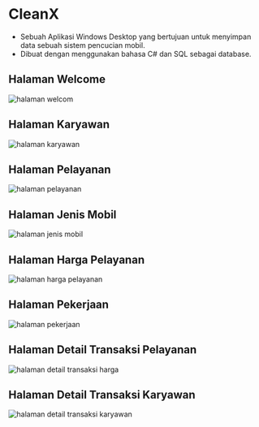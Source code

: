 # CleanX
- Sebuah Aplikasi Windows Desktop yang bertujuan untuk menyimpan data sebuah sistem pencucian mobil.
- Dibuat dengan menggunakan bahasa C# dan SQL sebagai database.
## Halaman Welcome
![halaman welcom](https://user-images.githubusercontent.com/86067355/178540819-89423825-05bd-4440-8a84-6bbf2a749b1e.png)
## Halaman Karyawan
![halaman karyawan](https://user-images.githubusercontent.com/86067355/178540810-5a7fc3d5-0365-4d59-aee0-a79d57d4c70b.png)
## Halaman Pelayanan
![halaman pelayanan](https://user-images.githubusercontent.com/86067355/178540816-cf77b77f-7c8f-469f-b520-a2c2b729e441.png)
## Halaman Jenis Mobil
![halaman jenis mobil](https://user-images.githubusercontent.com/86067355/178540804-ed522188-eeb5-4504-8e9d-2fca83378245.png)
## Halaman Harga Pelayanan
![halaman harga pelayanan](https://user-images.githubusercontent.com/86067355/178540800-c435ec80-f660-400f-83c8-77ef3cc6e68a.png)
## Halaman Pekerjaan
![halaman pekerjaan](https://user-images.githubusercontent.com/86067355/178540813-b793c694-9d62-4301-87d6-e39a1fe474a3.png)
## Halaman Detail Transaksi Pelayanan
![halaman detail transaksi harga](https://user-images.githubusercontent.com/86067355/178540793-4f1401cc-61ff-4e72-9a03-9e3e7d5a2c98.png)
## Halaman Detail Transaksi Karyawan
![halaman detail transaksi karyawan](https://user-images.githubusercontent.com/86067355/178540799-4bd67d52-01cb-4528-9afd-10510c96bad7.png)






